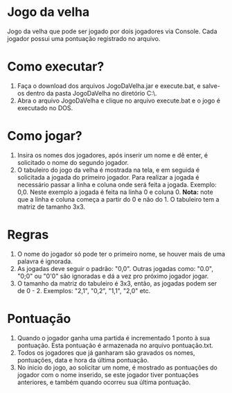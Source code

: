 # Jogo da velha
Jogo da velha que pode ser jogado por dois jogadores via Console. Cada jogador possui uma pontuação registrado no arquivo.

# Como executar?
1. Faça o download dos arquivos JogoDaVelha.jar e execute.bat, e salve-os dentro da pasta JogoDaVelha no diretório C:\\.
2. Abra o arquivo JogoDaVelha e clique no arquivo execute.bat e o jogo é executado no DOS.

# Como jogar?
1. Insira os nomes dos jogadores, após inserir um nome e dê enter, é solicitado o nome do segundo jogador.
2. O tabuleiro do jogo da velha é mostrada na tela, e em seguida é solicitada a jogada do primeiro jogador. Para realizar a jogada é necessário passar a linha e coluna onde será feita a jogada. Exemplo: 0,0. Neste exemplo a jogada é feita na linha 0 e coluna 0.
<strong>Nota:</strong> note que a linha e coluna começa a partir do 0 e não do 1. O tabuleiro tem a matriz de tamanho 3x3.

# Regras
1. O nome do jogador só pode ter o primeiro nome, se houver mais de uma palavra é ignorada.
2. As jogadas deve seguir o padrão: "0,0". Outras jogadas como: "0.0", "0;0" ou "0'0" são ignoradas e dá a vez pro próximo jogador jogar.
3. O tamanho da matriz do tabuleiro é 3x3, então, as jogadas podem ser de 0 - 2. Exemplos: "2,1", "0,2", "1,1", "2,0" etc.

# Pontuação
1. Quando o jogador ganha uma partida é incrementado 1 ponto à sua pontuação. Esta pontuação é armazenada no arquivo pontuação.txt.
2. Todos os jogadores que já ganharam são gravados os nomes, pontuações, data e hora da última pontuação.
3. No inicio do jogo, ao solicitar um nome, é mostrado as pontuações do jogador com o nome inserido, se este jogador tiver pontuações anteriores, e também quando ocorreu sua última pontuação.
